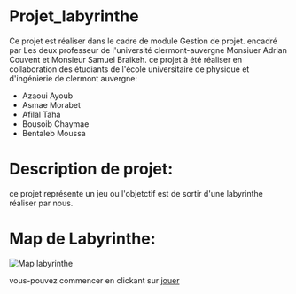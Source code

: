 # Projet_labyrinthe
Ce projet est réaliser dans le cadre de module Gestion de projet. encadré par Les deux professeur de l'université clermont-auvergne Monsiuer Adrian Couvent et Monsieur Samuel Braikeh. 
ce projet à été réaliser en collaboration des étudiants de l'école universitaire de physique et d'ingénierie de clermont auvergne: 
  - Azaoui Ayoub
  - Asmae Morabet
  - Afilal Taha
  - Bousoib Chaymae
  - Bentaleb Moussa
# Description de projet: 
ce projet représente un jeu ou l'objetctif est de sortir d'une labyrinthe réaliser par nous.

# Map de Labyrinthe: 
![Map labyrinthe](../ressources/Labyrinthe.png)

vous-pouvez commencer en clickant sur [jouer](point_depart.md)
